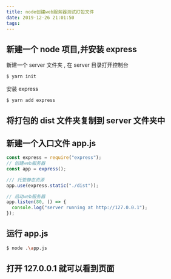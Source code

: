 ```yaml
---
title: node创建web服务器测试打包文件
date: 2019-12-26 21:01:50
tags:
---
```


## 新建一个 node 项目,并安装 express

新建一个 server 文件夹 , 在 server 目录打开控制台

```bash
$ yarn init
```

安装 express

```bash
$ yarn add express
```

## 将打包的 dist 文件夹复制到 server 文件夹中

## 新建一个入口文件 app.js

```javascript
const express = require("express");
// 创建web服务器
const app = express();

/// 托管静态资源
app.use(express.static("./dist"));

// 启动web服务器
app.listen(80, () => {
  console.log("server running at http://127.0.0.1");
});
```

## 运行 app.js

```bash
$ node .\app.js
```

## 打开 127.0.0.1 就可以看到页面
